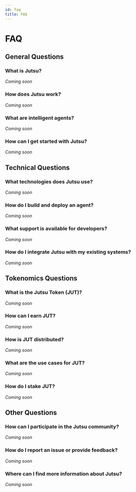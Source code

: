 ```yaml
---
id: faq
title: FAQ
---
```


# FAQ

## General Questions

### What is Jutsu?
_Coming soon_

### How does Jutsu work?
_Coming soon_

### What are intelligent agents?
_Coming soon_

### How can I get started with Jutsu?
_Coming soon_

## Technical Questions

### What technologies does Jutsu use?
_Coming soon_

### How do I build and deploy an agent?
_Coming soon_

### What support is available for developers?
_Coming soon_

### How do I integrate Jutsu with my existing systems?
_Coming soon_

## Tokenomics Questions

### What is the Jutsu Token (JUT)?
_Coming soon_

### How can I earn JUT?
_Coming soon_

### How is JUT distributed?
_Coming soon_

### What are the use cases for JUT?
_Coming soon_

### How do I stake JUT?
_Coming soon_

## Other Questions

### How can I participate in the Jutsu community?
_Coming soon_

### How do I report an issue or provide feedback?
_Coming soon_

### Where can I find more information about Jutsu?
_Coming soon_
